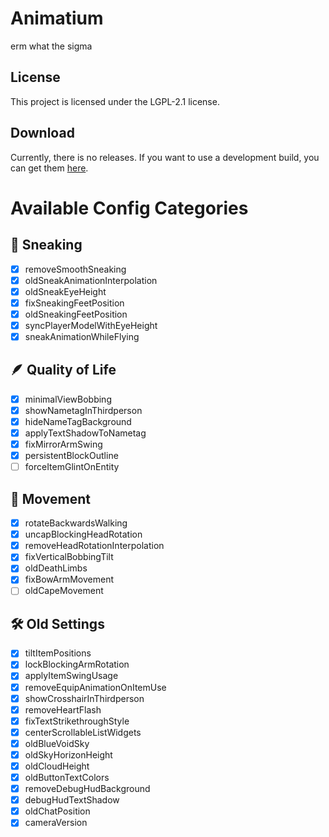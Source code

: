 # Animatium
erm what the sigma
## License
This project is licensed under the LGPL-2.1 license.
## Download
Currently, there is no releases. If you want to use a development build, you can get them [here](https://github.com/Legacy-Visuals-Project/Animatium/actions).

# Available Config Categories
## 💨 Sneaking
- [X] removeSmoothSneaking
- [X] oldSneakAnimationInterpolation
- [X] oldSneakEyeHeight
- [X] fixSneakingFeetPosition
- [X] oldSneakingFeetPosition
- [X] syncPlayerModelWithEyeHeight
- [X] sneakAnimationWhileFlying

## 🪶 Quality of Life
- [X] minimalViewBobbing
- [X] showNametagInThirdperson
- [X] hideNameTagBackground
- [X] applyTextShadowToNametag
- [X] fixMirrorArmSwing
- [X] persistentBlockOutline
- [ ] forceItemGlintOnEntity

## 🏃 Movement
- [X] rotateBackwardsWalking
- [X] uncapBlockingHeadRotation
- [X] removeHeadRotationInterpolation
- [X] fixVerticalBobbingTilt
- [X] oldDeathLimbs
- [X] fixBowArmMovement
- [ ] oldCapeMovement

## 🛠️ Old Settings
- [X] tiltItemPositions
- [X] lockBlockingArmRotation
- [X] applyItemSwingUsage
- [X] removeEquipAnimationOnItemUse
- [X] showCrosshairInThirdperson
- [X] removeHeartFlash
- [X] fixTextStrikethroughStyle
- [X] centerScrollableListWidgets
- [X] oldBlueVoidSky
- [X] oldSkyHorizonHeight
- [X] oldCloudHeight
- [X] oldButtonTextColors
- [X] removeDebugHudBackground
- [X] debugHudTextShadow
- [X] oldChatPosition
- [X] cameraVersion